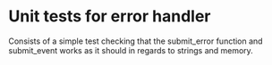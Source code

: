 # Unit tests for error handler
Consists of a simple test checking that the submit_error function and submit_event works as it should in regards to strings and memory.
